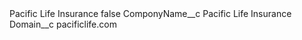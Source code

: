 <?xml version="1.0" encoding="UTF-8"?>
<CustomMetadata xmlns="http://soap.sforce.com/2006/04/metadata" xmlns:xsi="http://www.w3.org/2001/XMLSchema-instance" xmlns:xsd="http://www.w3.org/2001/XMLSchema">
    <label>Pacific Life Insurance</label>
    <protected>false</protected>
    <values>
        <field>ComponyName__c</field>
        <value xsi:type="xsd:string">Pacific Life Insurance</value>
    </values>
    <values>
        <field>Domain__c</field>
        <value xsi:type="xsd:string">pacificlife.com</value>
    </values>
</CustomMetadata>
